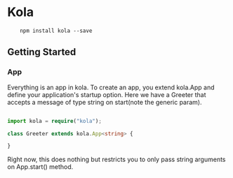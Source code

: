 # Kola

```shell
    npm install kola --save
```

## Getting Started

### App
Everything is an app in kola. To create an app, you extend kola.App and define your application's startup option.
Here we have a Greeter that accepts a message of type string on start(note the generic param).

```typescript

import kola = require("kola");

class Greeter extends kola.App<string> {

}

```

Right now, this does nothing but restricts you to only pass string arguments on App.start() method.